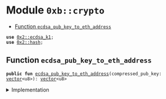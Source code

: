 
<a name="0xb_crypto"></a>

# Module `0xb::crypto`



-  [Function `ecdsa_pub_key_to_eth_address`](#0xb_crypto_ecdsa_pub_key_to_eth_address)


<pre><code><b>use</b> <a href="dependencies/sui-framework/ecdsa_k1.md#0x2_ecdsa_k1">0x2::ecdsa_k1</a>;
<b>use</b> <a href="dependencies/sui-framework/hash.md#0x2_hash">0x2::hash</a>;
</code></pre>



<a name="0xb_crypto_ecdsa_pub_key_to_eth_address"></a>

## Function `ecdsa_pub_key_to_eth_address`



<pre><code><b>public</b> <b>fun</b> <a href="crypto.md#0xb_crypto_ecdsa_pub_key_to_eth_address">ecdsa_pub_key_to_eth_address</a>(compressed_pub_key: <a href="dependencies/move-stdlib/vector.md#0x1_vector">vector</a>&lt;u8&gt;): <a href="dependencies/move-stdlib/vector.md#0x1_vector">vector</a>&lt;u8&gt;
</code></pre>



<details>
<summary>Implementation</summary>


<pre><code><b>public</b> <b>fun</b> <a href="crypto.md#0xb_crypto_ecdsa_pub_key_to_eth_address">ecdsa_pub_key_to_eth_address</a>(compressed_pub_key: <a href="dependencies/move-stdlib/vector.md#0x1_vector">vector</a>&lt;u8&gt;): <a href="dependencies/move-stdlib/vector.md#0x1_vector">vector</a>&lt;u8&gt; {
    // Decompress pub key
    <b>let</b> decompressed = <a href="dependencies/sui-framework/ecdsa_k1.md#0x2_ecdsa_k1_decompress_pubkey">ecdsa_k1::decompress_pubkey</a>(&compressed_pub_key);

    // Remove first byte
    <b>let</b> (i, decompressed_64) = (1, <a href="dependencies/move-stdlib/vector.md#0x1_vector">vector</a>[]);
    <b>while</b> (i &lt; 65) {
        <b>let</b> value = <a href="dependencies/move-stdlib/vector.md#0x1_vector_borrow">vector::borrow</a>(&decompressed, i);
        <a href="dependencies/move-stdlib/vector.md#0x1_vector_push_back">vector::push_back</a>(&<b>mut</b> decompressed_64, *value);
        i = i + 1;
    };

    // Hash
    <b>let</b> <a href="dependencies/sui-framework/hash.md#0x2_hash">hash</a> = keccak256(&decompressed_64);

    // Take last 20 bytes
    <b>let</b> <b>address</b> = <a href="dependencies/move-stdlib/vector.md#0x1_vector">vector</a>[];
    <b>let</b> i = 12;
    <b>while</b> (i &lt; 32) {
        <a href="dependencies/move-stdlib/vector.md#0x1_vector_push_back">vector::push_back</a>(&<b>mut</b> <b>address</b>, *<a href="dependencies/move-stdlib/vector.md#0x1_vector_borrow">vector::borrow</a>(&<a href="dependencies/sui-framework/hash.md#0x2_hash">hash</a>, i));
        i = i + 1;
    };
    <b>address</b>
}
</code></pre>



</details>
